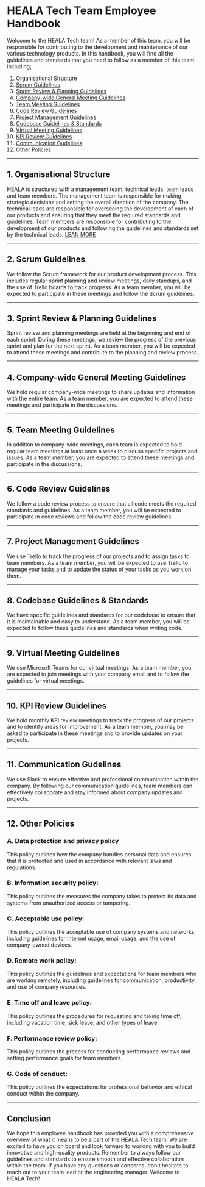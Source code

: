 # HEALA Tech Team Employee Handbook

Welcome to the HEALA Tech team! As a member of this team, you will be responsible for contributing to the development and maintenance of our various technology products. In this handbook, you will find all the guidelines and standards that you need to follow as a member of this team including; 

<ol>
    <li><a href="#1-organisational-structure">Organisational Structure</a></li>
    <li><a href="#2-scrum-guidelines">Scrum Guidelines</a></li>
    <li><a href="#3-sprint-review--planning-guidelines">Sprint Review & Planning Guidelines</a></li>
    <li><a href="#4-company-wide-general-meeting-guidelines">Company-wide General Meeting Guidelines</a></li>
    <li><a href="#5-team-meeting-guidelines">Team Meeting Guidelines</a></li>
    <li><a href="#6-code-review-guidelines">Code Review Guidelines</a></li>
    <li><a href="#7-project-management-guidelines">Project Management Guidelines</a></li>
    <li><a href="#8-codebase-guidelines--standards">Codebase Guidelines & Standards</a></li>
    <li><a href="#9-virtual-meeting-guidelines">Virtual Meeting Guidelines</a></li>
    <li><a href="#10-kpi-review-guidelines">KPI Review Guidelines</a></li>
    <li><a href="#11-communication-gudelines">Communication Gudelines</a></li>
    <li><a href="#12-other-policies">Other Policies</a></li>
</ol>

<hr>

## 1. Organisational Structure

HEALA is structured with a management team, technical leads, team leads and team members. The management team is responsible for making strategic decisions and setting the overall direction of the company. The technical leads are responsible for overseeing the development of each of our products and ensuring that they meet the required standards and guidelines. Team members are responsible for contributing to the development of our products and following the guidelines and standards set by the technical leads. <a href="https://github.com/heala-io/heala-handbook/blob/master/organisational-structure.md">LEAN MORE</a>

<hr>


## 2. Scrum Guidelines

We follow the Scrum framework for our product development process. This includes regular sprint planning and review meetings, daily standups, and the use of Trello boards to track progress. As a team member, you will be expected to participate in these meetings and follow the Scrum guidelines.

<hr>

## 3. Sprint Review & Planning Guidelines

Sprint review and planning meetings are held at the beginning and end of each sprint. During these meetings, we review the progress of the previous sprint and plan for the next sprint. As a team member, you will be expected to attend these meetings and contribute to the planning and review process.

<hr>

## 4. Company-wide General Meeting Guidelines

We hold regular company-wide meetings to share updates and information with the entire team. As a team member, you are expected to attend these meetings and participate in the discussions.

<hr>

## 5. Team Meeting Guidelines

In addition to company-wide meetings, each team is expected to hold regular team meetings at least once a week to discuss specific projects and issues. As a team member, you are expected to attend these meetings and participate in the discussions.

<hr>

## 6. Code Review Guidelines

We follow a code review process to ensure that all code meets the required standards and guidelines. As a team member, you will be expected to participate in code reviews and follow the code review guidelines.

<hr>

## 7. Project Management Guidelines

We use Trello to track the progress of our projects and to assign tasks to team members. As a team member, you will be expected to use Trello to manage your tasks and to update the status of your tasks as you work on them.

<hr>

## 8. Codebase Guidelines & Standards

We have specific guidelines and standards for our codebase to ensure that it is maintainable and easy to understand. As a team member, you will be expected to follow these guidelines and standards when writing code.

<hr>

## 9. Virtual Meeting Guidelines

We use Microsoft Teams for our virtual meetings. As a team member, you are expected to join meetings with your company email and to follow the guidelines for virtual meetings.

<hr>

## 10. KPI Review Guidelines

We hold monthly KPI review meetings to track the progress of our projects and to identify areas for improvement. As a team member, you may be asked to participate in these meetings and to provide updates on your projects.

<hr>

## 11. Communication Gudelines

We use Slack to ensure effective and professional communication within the company. By following our communication guidelines, team members can effectively collaborate and stay informed about company updates and projects.

<hr>

## 12. Other Policies

   ### A. Data protection and privacy policy

   This policy outlines how the company handles personal data and ensures that it is protected and used in accordance with relevant laws and regulations.

   ### B. Information security policy: 
    
   This policy outlines the measures the company takes to protect its data and systems from unauthorized access or tampering.

   ### C. Acceptable use policy: 

   This policy outlines the acceptable use of company systems and networks, including guidelines for internet usage, email usage, and the use of company-owned devices.

   ### D. Remote work policy: 

   This policy outlines the guidelines and expectations for team members who are working remotely, including guidelines for communication, productivity, and use of company resources.

   ### E. Time off and leave policy: 

   This policy outlines the procedures for requesting and taking time off, including vacation time, sick leave, and other types of leave.

   ### F. Performance review policy: 

   This policy outlines the process for conducting performance reviews and setting performance goals for team members.

   ### G. Code of conduct: 

   This policy outlines the expectations for professional behavior and ethical conduct within the company.

<hr>

## Conclusion

We hope this employee handbook has provided you with a comprehensive overview of what it means to be a part of the HEALA Tech team. We are excited to have you on board and look forward to working with you to build innovative and high-quality products. Remember to always follow our guidelines and standards to ensure smooth and effective collaboration within the team. If you have any questions or concerns, don't hesitate to reach out to your team lead or the engineering manager. Welcome to HEALA Tech!
